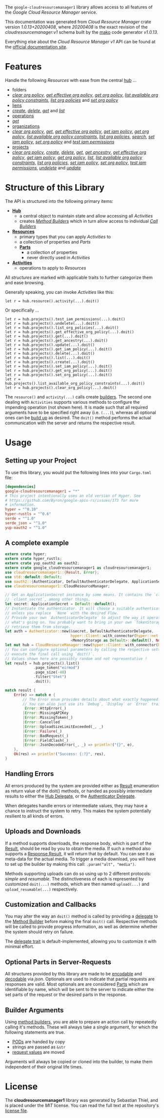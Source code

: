<!---
DO NOT EDIT !
This file was generated automatically from 'src/mako/api/README.md.mako'
DO NOT EDIT !
-->
The `google-cloudresourcemanager1` library allows access to all features of the *Google Cloud Resource Manager* service.

This documentation was generated from *Cloud Resource Manager* crate version *1.0.13+20200408*, where *20200408* is the exact revision of the *cloudresourcemanager:v1* schema built by the [mako](http://www.makotemplates.org/) code generator *v1.0.13*.

Everything else about the *Cloud Resource Manager* *v1* API can be found at the
[official documentation site](https://cloud.google.com/resource-manager).
# Features

Handle the following *Resources* with ease from the central [hub](https://docs.rs/google-cloudresourcemanager1/1.0.13+20200408/google_cloudresourcemanager1/struct.CloudResourceManager.html) ... 

* folders
 * [*clear org policy*](https://docs.rs/google-cloudresourcemanager1/1.0.13+20200408/google_cloudresourcemanager1/struct.FolderClearOrgPolicyCall.html), [*get effective org policy*](https://docs.rs/google-cloudresourcemanager1/1.0.13+20200408/google_cloudresourcemanager1/struct.FolderGetEffectiveOrgPolicyCall.html), [*get org policy*](https://docs.rs/google-cloudresourcemanager1/1.0.13+20200408/google_cloudresourcemanager1/struct.FolderGetOrgPolicyCall.html), [*list available org policy constraints*](https://docs.rs/google-cloudresourcemanager1/1.0.13+20200408/google_cloudresourcemanager1/struct.FolderListAvailableOrgPolicyConstraintCall.html), [*list org policies*](https://docs.rs/google-cloudresourcemanager1/1.0.13+20200408/google_cloudresourcemanager1/struct.FolderListOrgPolicyCall.html) and [*set org policy*](https://docs.rs/google-cloudresourcemanager1/1.0.13+20200408/google_cloudresourcemanager1/struct.FolderSetOrgPolicyCall.html)
* [liens](https://docs.rs/google-cloudresourcemanager1/1.0.13+20200408/google_cloudresourcemanager1/struct.Lien.html)
 * [*create*](https://docs.rs/google-cloudresourcemanager1/1.0.13+20200408/google_cloudresourcemanager1/struct.LienCreateCall.html), [*delete*](https://docs.rs/google-cloudresourcemanager1/1.0.13+20200408/google_cloudresourcemanager1/struct.LienDeleteCall.html), [*get*](https://docs.rs/google-cloudresourcemanager1/1.0.13+20200408/google_cloudresourcemanager1/struct.LienGetCall.html) and [*list*](https://docs.rs/google-cloudresourcemanager1/1.0.13+20200408/google_cloudresourcemanager1/struct.LienListCall.html)
* [operations](https://docs.rs/google-cloudresourcemanager1/1.0.13+20200408/google_cloudresourcemanager1/struct.Operation.html)
 * [*get*](https://docs.rs/google-cloudresourcemanager1/1.0.13+20200408/google_cloudresourcemanager1/struct.OperationGetCall.html)
* [organizations](https://docs.rs/google-cloudresourcemanager1/1.0.13+20200408/google_cloudresourcemanager1/struct.Organization.html)
 * [*clear org policy*](https://docs.rs/google-cloudresourcemanager1/1.0.13+20200408/google_cloudresourcemanager1/struct.OrganizationClearOrgPolicyCall.html), [*get*](https://docs.rs/google-cloudresourcemanager1/1.0.13+20200408/google_cloudresourcemanager1/struct.OrganizationGetCall.html), [*get effective org policy*](https://docs.rs/google-cloudresourcemanager1/1.0.13+20200408/google_cloudresourcemanager1/struct.OrganizationGetEffectiveOrgPolicyCall.html), [*get iam policy*](https://docs.rs/google-cloudresourcemanager1/1.0.13+20200408/google_cloudresourcemanager1/struct.OrganizationGetIamPolicyCall.html), [*get org policy*](https://docs.rs/google-cloudresourcemanager1/1.0.13+20200408/google_cloudresourcemanager1/struct.OrganizationGetOrgPolicyCall.html), [*list available org policy constraints*](https://docs.rs/google-cloudresourcemanager1/1.0.13+20200408/google_cloudresourcemanager1/struct.OrganizationListAvailableOrgPolicyConstraintCall.html), [*list org policies*](https://docs.rs/google-cloudresourcemanager1/1.0.13+20200408/google_cloudresourcemanager1/struct.OrganizationListOrgPolicyCall.html), [*search*](https://docs.rs/google-cloudresourcemanager1/1.0.13+20200408/google_cloudresourcemanager1/struct.OrganizationSearchCall.html), [*set iam policy*](https://docs.rs/google-cloudresourcemanager1/1.0.13+20200408/google_cloudresourcemanager1/struct.OrganizationSetIamPolicyCall.html), [*set org policy*](https://docs.rs/google-cloudresourcemanager1/1.0.13+20200408/google_cloudresourcemanager1/struct.OrganizationSetOrgPolicyCall.html) and [*test iam permissions*](https://docs.rs/google-cloudresourcemanager1/1.0.13+20200408/google_cloudresourcemanager1/struct.OrganizationTestIamPermissionCall.html)
* [projects](https://docs.rs/google-cloudresourcemanager1/1.0.13+20200408/google_cloudresourcemanager1/struct.Project.html)
 * [*clear org policy*](https://docs.rs/google-cloudresourcemanager1/1.0.13+20200408/google_cloudresourcemanager1/struct.ProjectClearOrgPolicyCall.html), [*create*](https://docs.rs/google-cloudresourcemanager1/1.0.13+20200408/google_cloudresourcemanager1/struct.ProjectCreateCall.html), [*delete*](https://docs.rs/google-cloudresourcemanager1/1.0.13+20200408/google_cloudresourcemanager1/struct.ProjectDeleteCall.html), [*get*](https://docs.rs/google-cloudresourcemanager1/1.0.13+20200408/google_cloudresourcemanager1/struct.ProjectGetCall.html), [*get ancestry*](https://docs.rs/google-cloudresourcemanager1/1.0.13+20200408/google_cloudresourcemanager1/struct.ProjectGetAncestryCall.html), [*get effective org policy*](https://docs.rs/google-cloudresourcemanager1/1.0.13+20200408/google_cloudresourcemanager1/struct.ProjectGetEffectiveOrgPolicyCall.html), [*get iam policy*](https://docs.rs/google-cloudresourcemanager1/1.0.13+20200408/google_cloudresourcemanager1/struct.ProjectGetIamPolicyCall.html), [*get org policy*](https://docs.rs/google-cloudresourcemanager1/1.0.13+20200408/google_cloudresourcemanager1/struct.ProjectGetOrgPolicyCall.html), [*list*](https://docs.rs/google-cloudresourcemanager1/1.0.13+20200408/google_cloudresourcemanager1/struct.ProjectListCall.html), [*list available org policy constraints*](https://docs.rs/google-cloudresourcemanager1/1.0.13+20200408/google_cloudresourcemanager1/struct.ProjectListAvailableOrgPolicyConstraintCall.html), [*list org policies*](https://docs.rs/google-cloudresourcemanager1/1.0.13+20200408/google_cloudresourcemanager1/struct.ProjectListOrgPolicyCall.html), [*set iam policy*](https://docs.rs/google-cloudresourcemanager1/1.0.13+20200408/google_cloudresourcemanager1/struct.ProjectSetIamPolicyCall.html), [*set org policy*](https://docs.rs/google-cloudresourcemanager1/1.0.13+20200408/google_cloudresourcemanager1/struct.ProjectSetOrgPolicyCall.html), [*test iam permissions*](https://docs.rs/google-cloudresourcemanager1/1.0.13+20200408/google_cloudresourcemanager1/struct.ProjectTestIamPermissionCall.html), [*undelete*](https://docs.rs/google-cloudresourcemanager1/1.0.13+20200408/google_cloudresourcemanager1/struct.ProjectUndeleteCall.html) and [*update*](https://docs.rs/google-cloudresourcemanager1/1.0.13+20200408/google_cloudresourcemanager1/struct.ProjectUpdateCall.html)




# Structure of this Library

The API is structured into the following primary items:

* **[Hub](https://docs.rs/google-cloudresourcemanager1/1.0.13+20200408/google_cloudresourcemanager1/struct.CloudResourceManager.html)**
    * a central object to maintain state and allow accessing all *Activities*
    * creates [*Method Builders*](https://docs.rs/google-cloudresourcemanager1/1.0.13+20200408/google_cloudresourcemanager1/trait.MethodsBuilder.html) which in turn
      allow access to individual [*Call Builders*](https://docs.rs/google-cloudresourcemanager1/1.0.13+20200408/google_cloudresourcemanager1/trait.CallBuilder.html)
* **[Resources](https://docs.rs/google-cloudresourcemanager1/1.0.13+20200408/google_cloudresourcemanager1/trait.Resource.html)**
    * primary types that you can apply *Activities* to
    * a collection of properties and *Parts*
    * **[Parts](https://docs.rs/google-cloudresourcemanager1/1.0.13+20200408/google_cloudresourcemanager1/trait.Part.html)**
        * a collection of properties
        * never directly used in *Activities*
* **[Activities](https://docs.rs/google-cloudresourcemanager1/1.0.13+20200408/google_cloudresourcemanager1/trait.CallBuilder.html)**
    * operations to apply to *Resources*

All *structures* are marked with applicable traits to further categorize them and ease browsing.

Generally speaking, you can invoke *Activities* like this:

```Rust,ignore
let r = hub.resource().activity(...).doit()
```

Or specifically ...

```ignore
let r = hub.projects().test_iam_permissions(...).doit()
let r = hub.projects().undelete(...).doit()
let r = hub.projects().list_org_policies(...).doit()
let r = hub.projects().get_effective_org_policy(...).doit()
let r = hub.projects().get(...).doit()
let r = hub.projects().get_ancestry(...).doit()
let r = hub.projects().update(...).doit()
let r = hub.projects().get_iam_policy(...).doit()
let r = hub.projects().delete(...).doit()
let r = hub.projects().list(...).doit()
let r = hub.projects().create(...).doit()
let r = hub.projects().set_iam_policy(...).doit()
let r = hub.projects().get_org_policy(...).doit()
let r = hub.projects().set_org_policy(...).doit()
let r = hub.projects().list_available_org_policy_constraints(...).doit()
let r = hub.projects().clear_org_policy(...).doit()
```

The `resource()` and `activity(...)` calls create [builders][builder-pattern]. The second one dealing with `Activities` 
supports various methods to configure the impending operation (not shown here). It is made such that all required arguments have to be 
specified right away (i.e. `(...)`), whereas all optional ones can be [build up][builder-pattern] as desired.
The `doit()` method performs the actual communication with the server and returns the respective result.

# Usage

## Setting up your Project

To use this library, you would put the following lines into your `Cargo.toml` file:

```toml
[dependencies]
google-cloudresourcemanager1 = "*"
# This project intentionally uses an old version of Hyper. See
# https://github.com/Byron/google-apis-rs/issues/173 for more
# information.
hyper = "^0.10"
hyper-rustls = "^0.6"
serde = "^1.0"
serde_json = "^1.0"
yup-oauth2 = "^1.0"
```

## A complete example

```Rust
extern crate hyper;
extern crate hyper_rustls;
extern crate yup_oauth2 as oauth2;
extern crate google_cloudresourcemanager1 as cloudresourcemanager1;
use cloudresourcemanager1::{Result, Error};
use std::default::Default;
use oauth2::{Authenticator, DefaultAuthenticatorDelegate, ApplicationSecret, MemoryStorage};
use cloudresourcemanager1::CloudResourceManager;

// Get an ApplicationSecret instance by some means. It contains the `client_id` and 
// `client_secret`, among other things.
let secret: ApplicationSecret = Default::default();
// Instantiate the authenticator. It will choose a suitable authentication flow for you, 
// unless you replace  `None` with the desired Flow.
// Provide your own `AuthenticatorDelegate` to adjust the way it operates and get feedback about 
// what's going on. You probably want to bring in your own `TokenStorage` to persist tokens and
// retrieve them from storage.
let auth = Authenticator::new(&secret, DefaultAuthenticatorDelegate,
                              hyper::Client::with_connector(hyper::net::HttpsConnector::new(hyper_rustls::TlsClient::new())),
                              <MemoryStorage as Default>::default(), None);
let mut hub = CloudResourceManager::new(hyper::Client::with_connector(hyper::net::HttpsConnector::new(hyper_rustls::TlsClient::new())), auth);
// You can configure optional parameters by calling the respective setters at will, and
// execute the final call using `doit()`.
// Values shown here are possibly random and not representative !
let result = hub.projects().list()
             .page_token("eirmod")
             .page_size(-48)
             .filter("Stet")
             .doit();

match result {
    Err(e) => match e {
        // The Error enum provides details about what exactly happened.
        // You can also just use its `Debug`, `Display` or `Error` traits
         Error::HttpError(_)
        |Error::MissingAPIKey
        |Error::MissingToken(_)
        |Error::Cancelled
        |Error::UploadSizeLimitExceeded(_, _)
        |Error::Failure(_)
        |Error::BadRequest(_)
        |Error::FieldClash(_)
        |Error::JsonDecodeError(_, _) => println!("{}", e),
    },
    Ok(res) => println!("Success: {:?}", res),
}

```
## Handling Errors

All errors produced by the system are provided either as [Result](https://docs.rs/google-cloudresourcemanager1/1.0.13+20200408/google_cloudresourcemanager1/enum.Result.html) enumeration as return value of 
the doit() methods, or handed as possibly intermediate results to either the 
[Hub Delegate](https://docs.rs/google-cloudresourcemanager1/1.0.13+20200408/google_cloudresourcemanager1/trait.Delegate.html), or the [Authenticator Delegate](https://docs.rs/yup-oauth2/*/yup_oauth2/trait.AuthenticatorDelegate.html).

When delegates handle errors or intermediate values, they may have a chance to instruct the system to retry. This 
makes the system potentially resilient to all kinds of errors.

## Uploads and Downloads
If a method supports downloads, the response body, which is part of the [Result](https://docs.rs/google-cloudresourcemanager1/1.0.13+20200408/google_cloudresourcemanager1/enum.Result.html), should be
read by you to obtain the media.
If such a method also supports a [Response Result](https://docs.rs/google-cloudresourcemanager1/1.0.13+20200408/google_cloudresourcemanager1/trait.ResponseResult.html), it will return that by default.
You can see it as meta-data for the actual media. To trigger a media download, you will have to set up the builder by making
this call: `.param("alt", "media")`.

Methods supporting uploads can do so using up to 2 different protocols: 
*simple* and *resumable*. The distinctiveness of each is represented by customized 
`doit(...)` methods, which are then named `upload(...)` and `upload_resumable(...)` respectively.

## Customization and Callbacks

You may alter the way an `doit()` method is called by providing a [delegate](https://docs.rs/google-cloudresourcemanager1/1.0.13+20200408/google_cloudresourcemanager1/trait.Delegate.html) to the 
[Method Builder](https://docs.rs/google-cloudresourcemanager1/1.0.13+20200408/google_cloudresourcemanager1/trait.CallBuilder.html) before making the final `doit()` call. 
Respective methods will be called to provide progress information, as well as determine whether the system should 
retry on failure.

The [delegate trait](https://docs.rs/google-cloudresourcemanager1/1.0.13+20200408/google_cloudresourcemanager1/trait.Delegate.html) is default-implemented, allowing you to customize it with minimal effort.

## Optional Parts in Server-Requests

All structures provided by this library are made to be [encodable](https://docs.rs/google-cloudresourcemanager1/1.0.13+20200408/google_cloudresourcemanager1/trait.RequestValue.html) and 
[decodable](https://docs.rs/google-cloudresourcemanager1/1.0.13+20200408/google_cloudresourcemanager1/trait.ResponseResult.html) via *json*. Optionals are used to indicate that partial requests are responses 
are valid.
Most optionals are are considered [Parts](https://docs.rs/google-cloudresourcemanager1/1.0.13+20200408/google_cloudresourcemanager1/trait.Part.html) which are identifiable by name, which will be sent to 
the server to indicate either the set parts of the request or the desired parts in the response.

## Builder Arguments

Using [method builders](https://docs.rs/google-cloudresourcemanager1/1.0.13+20200408/google_cloudresourcemanager1/trait.CallBuilder.html), you are able to prepare an action call by repeatedly calling it's methods.
These will always take a single argument, for which the following statements are true.

* [PODs][wiki-pod] are handed by copy
* strings are passed as `&str`
* [request values](https://docs.rs/google-cloudresourcemanager1/1.0.13+20200408/google_cloudresourcemanager1/trait.RequestValue.html) are moved

Arguments will always be copied or cloned into the builder, to make them independent of their original life times.

[wiki-pod]: http://en.wikipedia.org/wiki/Plain_old_data_structure
[builder-pattern]: http://en.wikipedia.org/wiki/Builder_pattern
[google-go-api]: https://github.com/google/google-api-go-client

# License
The **cloudresourcemanager1** library was generated by Sebastian Thiel, and is placed 
under the *MIT* license.
You can read the full text at the repository's [license file][repo-license].

[repo-license]: https://github.com/Byron/google-apis-rsblob/master/LICENSE.md
